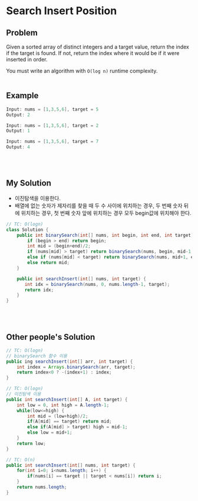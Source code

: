 # Search Insert Position

## Problem
Given a sorted array of distinct integers and a target value, return the index if the target is found. If not, return the index where it would be if it were inserted in order.

You must write an algorithm with `O(log n)` runtime complexity.
<br><br>

## Example
```java
Input: nums = [1,3,5,6], target = 5
Output: 2
```

```java
Input: nums = [1,3,5,6], target = 2
Output: 1
```

```java
Input: nums = [1,3,5,6], target = 7
Output: 4
```
<br><br>

## My Solution
* 이진탐색을 이용한다.
* 배열에 없는 숫자가 제자리를 찾을 때 두 수 사이에 위치하는 경우, 두 번째 숫자 뒤에 위치하는 경우, 첫 번째 숫자 앞에 위치하는 경우 모두 begin값에 위치해야 한다.
```java
// TC: O(logn)
class Solution {
    public int binarySearch(int[] nums, int begin, int end, int target) {
        if (begin > end) return begin;
        int mid = (begin+end)/2;
        if (nums[mid] > target) return binarySearch(nums, begin, mid-1, target);
        else if (nums[mid] < target) return binarySearch(nums, mid+1, end, target);
        else return mid;
    }

    public int searchInsert(int[] nums, int target) {
       int idx = binarySearch(nums, 0, nums.length-1, target);
       return idx;
    }
}
```
<br><br>

## Other people's Solution
```java
// TC: O(logn)
// binarySearch 함수 이용
public ing searchInsert(int[] arr, int target) {
	int index = Arrays.binarySearch(arr, target);
	return index<0 ? -(index+1) : index;
}
```

```java
// TC: O(logn)
// 이진탐색 이용
public int searchInsert(int[] A, int target) {
	int low = 0, int high = A.length-1;
	while(low<=high) {
		int mid = (low+high)/2;
		if(A[mid] == target) return mid;
		else if(A[mid] > target) high = mid-1;
		else low = mid+1;
	}
	return low;
}
```

```java
// TC: O(n)
public int searchInsert(int[] nums, int target) {
	for(int i=0; i<nums.length; i++) {
		if(nums[i] == target || target < nums[i]) return i;
	}
	return nums.length;
}
```